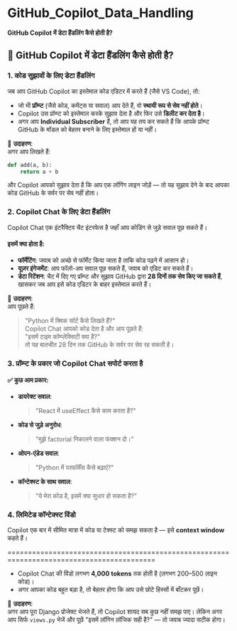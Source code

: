 # GitHub_Copilot_Data_Handling

 **GitHub Copilot में डेटा हैंडलिंग कैसे होती है?**

## 🔹 GitHub Copilot में डेटा हैंडलिंग कैसे होती है?

### 1. **कोड सुझावों के लिए डेटा हैंडलिंग**
जब आप GitHub Copilot का इस्तेमाल कोड एडिटर में करते हैं (जैसे VS Code), तो:

- जो भी **प्रॉम्प्ट** (जैसे कोड, कमेंट्स या सवाल) आप देते हैं, वो **स्थायी रूप से सेव नहीं होते**।
- Copilot उस प्रॉम्प्ट को इस्तेमाल करके सुझाव देता है और फिर उसे **डिलीट कर देता है**।
- अगर आप **Individual Subscriber** हैं, तो आप यह तय कर सकते हैं कि आपके प्रॉम्प्ट GitHub के मॉडल को बेहतर बनाने के लिए इस्तेमाल हों या नहीं।

📌 **उदाहरण**:  
अगर आप लिखते हैं:  
```python
def add(a, b):
    return a + b
```
और Copilot आपको सुझाव देता है कि आप एक लॉगिंग लाइन जोड़ें — तो यह सुझाव देने के बाद आपका कोड GitHub के सर्वर पर सेव नहीं होता।

### 2. **Copilot Chat के लिए डेटा हैंडलिंग**
Copilot Chat एक इंटरैक्टिव चैट इंटरफेस है जहाँ आप कोडिंग से जुड़े सवाल पूछ सकते हैं।

#### इसमें क्या होता है:
- **फॉर्मेटिंग**: जवाब को अच्छे से फॉर्मेट किया जाता है ताकि कोड पढ़ने में आसान हो।
- **यूज़र इंगेजमेंट**: आप फॉलो-अप सवाल पूछ सकते हैं, जवाब को एडिट कर सकते हैं।
- **डेटा रिटेंशन**: चैट में दिए गए प्रॉम्प्ट और सुझाव GitHub द्वारा **28 दिनों तक सेव किए जा सकते हैं**, खासकर जब आप इसे कोड एडिटर के बाहर इस्तेमाल करते हैं।

📌 **उदाहरण**:  
आप पूछते हैं:  
> "Python में क्विक सॉर्ट कैसे लिखते हैं?"  
Copilot Chat आपको कोड देता है और आप पूछते हैं:  
> "इसमें टाइम कॉम्प्लेक्सिटी क्या है?"  
तो यह बातचीत 28 दिन तक GitHub के सर्वर पर सेव रह सकती है।

### 3. **प्रॉम्प्ट के प्रकार जो Copilot Chat सपोर्ट करता है**

#### ✅ कुछ आम प्रकार:
- **डायरेक्ट सवाल**:  
  > "React में useEffect कैसे काम करता है?"

- **कोड से जुड़े अनुरोध**:  
  > "मुझे factorial निकालने वाला फंक्शन दो।"

- **ओपन-एंडेड सवाल**:  
  > "Python में परफॉर्मेंस कैसे बढ़ाएं?"

- **कॉन्टेक्स्ट के साथ सवाल**:  
  > "ये मेरा कोड है, इसमें क्या सुधार हो सकता है?"


### 4. **लिमिटेड कॉन्टेक्स्ट विंडो**
Copilot एक बार में सीमित मात्रा में कोड या टेक्स्ट को समझ सकता है — इसे **context window** कहते हैं।

==========================================================================================


- Copilot Chat की विंडो लगभग **4,000 tokens** तक होती है (लगभग 200–500 लाइन कोड)।
- अगर आपका कोड बहुत बड़ा है, तो बेहतर होगा कि आप उसे छोटे हिस्सों में बाँटकर पूछें।

📌 **उदाहरण**:  
अगर आप पूरा Django प्रोजेक्ट भेजते हैं, तो Copilot शायद सब कुछ नहीं समझ पाए। लेकिन अगर आप सिर्फ `views.py` भेजें और पूछें "इसमें लॉगिन लॉजिक सही है?" — तो जवाब ज्यादा सटीक होगा।

